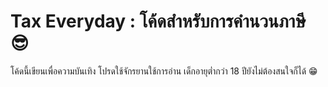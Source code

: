 # Tax Everyday : โค้ดสำหรับการคำนวนภาษี 😎

โค้ดนี้เขียนเพื่อความบันเทิง โปรดใช้จักรยานใช้การอ่าน เด็กอายุต่ำกว่า 18 ปียังไม่ต้องสนใจก็ได้ 😁
